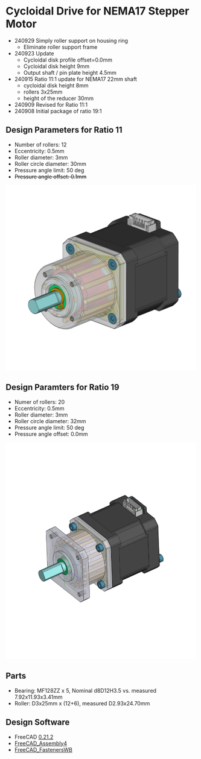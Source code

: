 # Cycloidal Drive for NEMA17 Stepper Motor 

+ 240929 Simply roller support on housing ring 
  + Eliminate roller support frame
+ 240923 Update
  + Cycloidal disk profile offset=0.0mm 
  + Cycloidal disk height 9mm
  + Output shaft / pin plate height 4.5mm 
+ 240915 Ratio 11:1 update for NEMA17 22mm shaft
  + cycloidal disk height 8mm 
  + rollers 3x25mm
  + height of the reducer 30mm 
+ 240909 Revised for Ratio 11:1
+ 240908 Initial package of ratio 19:1 

## Design Parameters for Ratio 11 

+ Number of rollers: 12
+ Eccentricity: 0.5mm 
+ Roller diameter: 3mm 
+ Roller circle diameter: 30mm 
+ Pressure angle limit: 50 deg 
+ ~~Pressure angle offset: 0.1mm~~ 

![initial package](Stepper_Cycloidal_Drive_Ratio11.png)

## Design Paramters for Ratio 19 

+ Numer of rollers: 20 
+ Eccentricity: 0.5mm 
+ Roller diameter: 3mm 
+ Roller circle diameter: 32mm 
+ Pressure angle limit: 50 deg 
+ Pressure angle offset: 0.0mm

![Ratio19](Stepper_Cycloidal_Drive_Ratio19.png)

## Parts 

+ Bearing: MF128ZZ x 5, Nominal d8D12H3.5 vs. measured 7.92x11.93x3.41mm 
+ Roller: D3x25mm x (12+6), measured D2.93x24.70mm 

## Design Software 

+ FreeCAD [0.21.2](https://github.com/FreeCAD/FreeCAD/releases/tag/0.21.2)
+ [FreeCAD_Assembly4](https://github.com/Zolko-123/FreeCAD_Assembly4)
+ [FreeCAD_FastenersWB](https://github.com/shaise/FreeCAD_FastenersWB)
